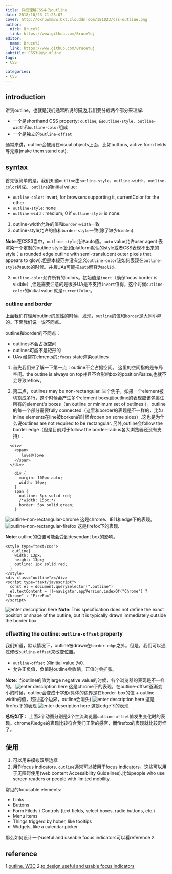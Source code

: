 ```yaml
---
title: 详细理解CSS中的outline
date: 2018/10/23 21:23:07
cover: http://oxnuwmm3w.bkt.clouddn.com/181023/css-outline.png
author:
  nick: BruceYJ
  link: https://www.github.com/BruceYuj
editor:
  name: BruceYJ
  link: https://www.github.com/BruceYuj
subtitle: CSS3中的outline
tags:
- CSS

categories:
- CSS
---
```

<!-- toc -->
## introduction
讲到outline，也就是我们通常所说的描边,我们要分成两个部分来理解:
 - 一个是shorthand CSS property: `outline`, 由`outline-style`、`outline-width`和`outline-color`组成
 - 一个是独立的`outline-offset`

通常来讲，outline会被用在visual objects上面，比如buttons, active form fields等元素(make them stand out).

## syntax
首先很简单的是，我们知道`outline`由`outline-style`、`outline-width`、`outline-color`组成。
`outline`的initial value:
- `outline-color`: invert, for browsers supporting it, currentColor for the other
- `outline-style`: none
- `outline-width`: medium; 0 if `outline-style` is none.


1. outline-width允许的值和`border-width`一致
2. outline-style允许的值和`border-style`一致(除了缺少`hidden`).

**Note**:在CSS3当中，`outline-style`允许auto值。`auto` value允许user agent 去渲染一个定制的outline style(比如platform默认的style或者CSS表现不出来的style：a rounded edge outline with semi-translucent outer pixels that appears to glow).但是本规范并没有定义`outline-color`该如何表现在`outline-style`为auto的时候。并且UAs可能把`auto`解释为`solid`。

3. `outline-color`允许所有的colors。初始值是`inert`（确保focus border is visible）,但是需要注意的是很多UA是不支持`invert`值得，这个时候`outline-color`的initial value 就是`currentColor`。

### outline and border
上面我们在理解outline的属性的时候，发现，`outline`的值和`border`是大同小异的。下面我们说一说不同点。

outline和border的不同点：
- outlines不会占据空间
- outlines可能不是矩形的
- UAs 经常在elments的`:focus` state渲染outlines


1. 首先我们来了解一下第一点：outline不会占据空间。
这里的空间指的是布局空间。the outine is always on top并且不会影响box的position和size,也就不会导致reflow。

2. 第二点，outlines may be non-rectangular.
举个例子，如果一个element被切割成多行，这个时候会产生多个element boxs.而outline的表现应该包裹住所有的element's boxes（an outline or minimum set of outlines ）。outline的每一个部分需要fully connected（这里和border的表现是不一样的，比如inline elements在line被borken的时候会open on some sides）.这也是为什么说outlines are not required to be rectangular.
另外,outline会follow the border edge（但是目前对于follow the border-radius各大浏览器还没有支持）.
```html?linenums
  <div>
    <span>
       love你love
    </span>     
  </div>
```
```css?linenums
    div {
      margin: 100px auto;
      width: 10px;
    }
    span {
      outline: 5px solid red;
      /*width: 15px;*/
      border: 5px solid green;
    }
```
![outline-non-rectangular-chrome](http://oxnuwmm3w.bkt.clouddn.com/181023/outline-non-rectangular.PNG)
这是chrome、IE11和edge下的表现。
![outline-non-rectangular-firefox](http://oxnuwmm3w.bkt.clouddn.com/181023/outline-non-rectangular-firefox.PNG)
这是firefox下的表现.

**Note**: outline的位置可能会受到desendant box的影响。
```html?linenums
<style type="text/css">
  .outline{
    width: 13px;
    height: 13px;
    outline: 1px solid red;
  }
</style>
<div class="outline"></div>
<script type="text/javascript">
  const el = document.querySelector(".outline")
  el.textContent = !!~navigator.appVersion.indexOf("Chrome") ? "Chrome" : "FireFox"
</script>
```
![enter description here](http://oxnuwmm3w.bkt.clouddn.com/181023/outline-desendant-box.png)
**Note**: This specification does not define the exact position or shape of the outline, but it is typically drawn immediately outside the border box.

### offsetting the outline: `outline-offset` property
我们知道，默认情况下，outline被drawn在`border-edge`之外。但是，我们可以通过修改`outline-offset`来改变位置。

- `outline-offset` 的initial value 为0.
- 允许正负值，负值时outline会收缩，正值时会扩张。

**Note**: 当outline的值为large negative value的时候，各个浏览器的表现是不一样的。
![enter description here](http://oxnuwmm3w.bkt.clouddn.com/181023/outline-chrome.gif)
这是chrome下的表现，在outline-offset逐渐变小的时候，outline会变成十字形(具体的边界是在border-box的值 + outline-width的值，超过这个边界，outline会消失)
![enter description here](http://oxnuwmm3w.bkt.clouddn.com/181023/outline-firefox.gif)
这是firefox下的表现
![enter description here](http://oxnuwmm3w.bkt.clouddn.com/181023/outline-edge.gif)
这是edge下的表现

**总结如下**：
  上面3个动图分别是3个主流浏览器`outline-offset`值发生变化时的表现。chrome和edge的表现比较符合我们正常的感官，而firefox的表现就比较奇怪了。
  
## 使用
1. 可以用来模拟双层边框
2. 用作focus indicators.
`outline`通常可以被用于focus indicators。这些可以用于无障碍使用(web content Accessibility Guidelines).比如people who use screen readers or people with limited mobility.

常见的focusable elements:
- Links
- Buttons
- Form Fileds / Controls (text fields, select boxes, radio buttons, etc.)
- Menu items
- Things triggerd by hober, like tooltips
- Widgets, like a calendar picker

那么如何设计一个useful and useable focus indicators可以看reference 2.

## reference
1.[outline, W3C](https://drafts.csswg.org/css-ui-3/#outline)
2.[to design useful and usable focus indicators](https://www.deque.com/blog/give-site-focus-tips-designing-usable-focus-indicators/)